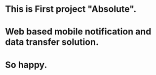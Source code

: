 # This is First project "Absolute".
# Web based mobile notification and data transfer solution.
# So happy.
